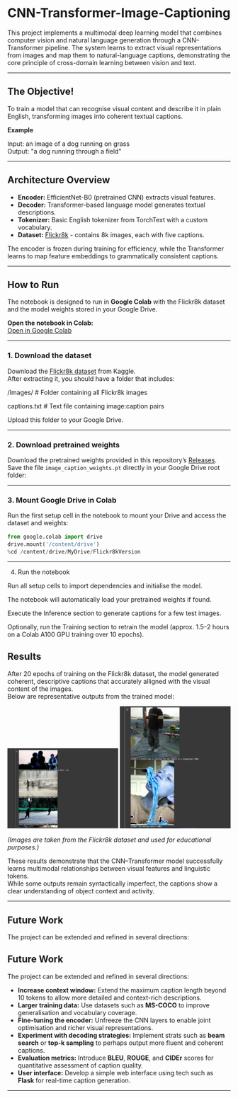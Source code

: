 # CNN-Transformer-Image-Captioning

This project implements a multimodal deep learning model that combines computer vision and natural language generation through a CNN–Transformer pipeline.
The system learns to extract visual representations from images and map them to natural-language captions, demonstrating the core principle of cross-domain learning between vision and text.

---

## The Objective!
To train a model that can recognise visual content and describe it in plain English, transforming images into coherent textual captions.

**Example**

Input: an image of a dog running on grass  
Output: "a dog running through a field"

---

## Architecture Overview
- **Encoder:** EfficientNet-B0 (pretrained CNN) extracts visual features.  
- **Decoder:** Transformer-based language model generates textual descriptions.  
- **Tokenizer:** Basic English tokenizer from TorchText with a custom vocabulary.  
- **Dataset:** [Flickr8k](https://www.kaggle.com/datasets/adityajn105/flickr8k) - contains 8k images, each with five captions.

The encoder is frozen during training for efficiency, while the Transformer learns to map feature embeddings to grammatically consistent captions.

---

## How to Run

The notebook is designed to run in **Google Colab** with the Flickr8k dataset and the model weights stored in your Google Drive.

**Open the notebook in Colab:**  
[Open in Google Colab](https://colab.research.google.com/github/444yan/CNN-Transformer-Image-Captioning/blob/main/Image_Captioning_Model.ipynb)

---

### 1. Download the dataset
Download the [Flickr8k dataset](https://www.kaggle.com/datasets/adityajn105/flickr8k) from Kaggle.  
After extracting it, you should have a folder that includes:

/Images/ # Folder containing all Flickr8k images

captions.txt # Text file containing image:caption pairs

Upload this folder to your Google Drive.  

---

### 2. Download pretrained weights
Download the pretrained weights provided in this repository’s [Releases](https://github.com/444yan/CNN-Transformer-Image-Captioning/releases).  
Save the file `image_caption_weights.pt` directly in your Google Drive root folder:


---

### 3. Mount Google Drive in Colab
Run the first setup cell in the notebook to mount your Drive and access the dataset and weights:

```python
from google.colab import drive
drive.mount('/content/drive')
%cd /content/drive/MyDrive/Flickr8kVersion
```
---

4. Run the notebook

Run all setup cells to import dependencies and initialise the model.

The notebook will automatically load your pretrained weights if found.

Execute the Inference section to generate captions for a few test images.

Optionally, run the Training section to retrain the model (approx. 1.5–2 hours on a Colab A100 GPU training over 10 epochs).

## Results

After 20 epochs of training on the Flickr8k dataset, the model generated coherent, descriptive captions that accurately alligned with the visual content of the images.  
Below are representative outputs from the trained model:


 <img src="results/captioning_example1.png" width="250"> 
 <img src="results/captioning_example2.png" width="250"> 


*(Images are taken from the Flickr8k dataset and used for educational purposes.)*

These results demonstrate that the CNN–Transformer model successfully learns multimodal relationships between visual features and linguistic tokens.  
While some outputs remain syntactically imperfect, the captions show a clear understanding of object context and activity.

---

## Future Work

The project can be extended and refined in several directions:

## Future Work

The project can be extended and refined in several directions:

- **Increase context window:** Extend the maximum caption length beyond 10 tokens to allow more detailed and context-rich descriptions.  
- **Larger training data:** Use datasets such as **MS-COCO** to improve generalisation and vocabulary coverage.  
- **Fine-tuning the encoder:** Unfreeze the CNN layers to enable joint optimisation and richer visual representations.  
- **Experiment with decoding strategies:** Implement strats such as **beam search** or **top-k sampling** to perhaps output more fluent and coherent captions.  
- **Evaluation metrics:** Introduce **BLEU**, **ROUGE**, and **CIDEr** scores for quantitative assessment of caption quality.  
- **User interface:** Develop a simple web interface using tech such as **Flask**  for real-time caption generation.


---
